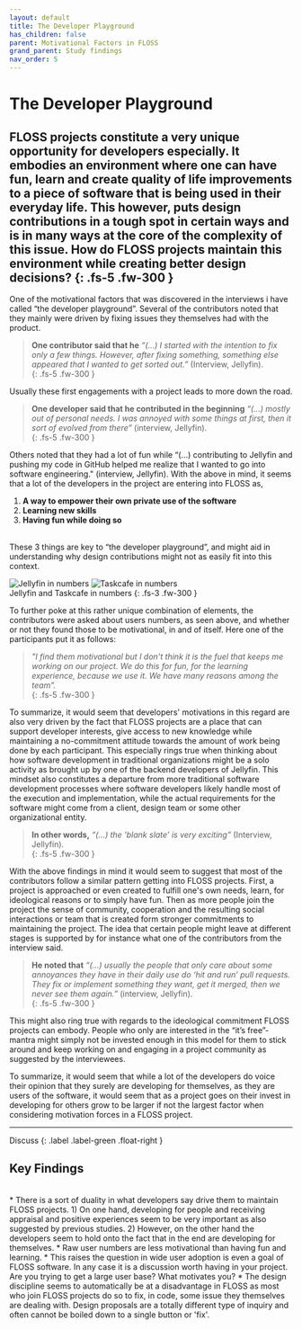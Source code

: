 ```yaml
---
layout: default
title: The Developer Playground
has_children: false
parent: Motivational Factors in FLOSS
grand_parent: Study findings
nav_order: 5
---
```


# The Developer Playground

FLOSS projects constitute a very unique opportunity for developers especially. It embodies an environment where one can have fun, learn and create quality of life improvements to a piece of software that is being used in their everyday life. This however, puts design contributions in a tough spot in certain ways and is in many ways at the core of the complexity of this issue. How do FLOSS projects maintain this environment while creating better design decisions?
{: .fs-5 .fw-300 }
---

One of the motivational factors that was discovered in the interviews i have called “the developer playground”. Several of the contributors noted that they mainly were driven by fixing issues they themselves had with the product.  

> **One contributor said that he** *“(...) I started with the intention to fix only a few things. However, after fixing something, something else appeared that I wanted to get sorted out.”* (Interview, Jellyfin).  
{: .fs-5 .fw-300 }

Usually these first engagements with a project leads to more down the road.  

> **One developer said that he contributed in the beginning** *“(...) mostly out of personal needs. I was annoyed with some things at first, then it sort of evolved from there”* (interview, Jellyfin).  
{: .fs-5 .fw-300 }

Others noted that they had a lot of fun while “(...) contributing to Jellyfin and pushing my code in GitHub helped me realize that I wanted to go into software engineering." (interview, Jellyfin). With the above in mind, it seems that a lot of the developers in the project are entering into FLOSS as,  
1. **A way to empower their own private use of the software** 
2. **Learning new skills**
3. **Having fun while doing so**  
<br/>
These 3 things are key to “the developer playground”, and might aid in understanding why design contributions might not as easily fit into this context. 

![Jellyfin in numbers](/FLOSSUX/images/jellyfinnumbers.png) ![Taskcafe in numbers](/FLOSSUX/images/taskcafenumbers.png)  
Jellyfin and Taskcafe in numbers
{: .fs-3 .fw-300 }

To further poke at this rather unique combination of elements, the contributors were asked about users numbers, as seen above, and whether or not they found those to be motivational, in and of itself.  Here one of the participants put it as follows:  

> *"I find them motivational but I don't think it is the fuel that keeps me working on our project. We do this for fun, for the learning experience, because we use it. We have many reasons among the team”.*  
{: .fs-5 .fw-300 }
  
To summarize, it would seem that developers' motivations in this regard are also very driven by the fact that FLOSS projects are a place that can support developer interests, give access to new knowledge while maintaining a no-commitment attitude towards the amount of work being done by each participant. This especially rings true when thinking about how software development in traditional organizations might be a solo activity as brought up by one of the backend developers of Jellyfin. This mindset also constitutes a departure from more traditional software development processes where software developers likely handle most of the execution and implementation, while the actual requirements for the software might come from a client, design team or some other organizational entity.  

> **In other words,** *“(...) the 'blank slate’ is very exciting”* (Interview, Jellyfin).  
{: .fs-5 .fw-300 }

With the above findings in mind it would seem to suggest that most of the contributors follow a similar pattern getting into FLOSS projects. First, a project is approached or even created to fulfill one's own needs, learn, for ideological reasons or to simply have fun. Then as more people join the project the sense of community, cooperation and the resulting social interactions or team that is created form stronger commitments to maintaining the project. The idea that certain people might leave at different stages is supported by for instance what one of the contributors from the interview said.  

> **He noted that** *“(...) usually the people that only care about some annoyances they have in their daily use do ‘hit and run’ pull requests. They fix or implement something they want, get it merged, then we never see them again.”* (interview, Jellyfin).  
{: .fs-5 .fw-300 }

This might also ring true with regards to the ideological commitment FLOSS projects can embody. People who only are interested in the “it’s free”-mantra might simply not be invested enough in this model for them to stick around and keep working on and engaging in a project community as suggested by the interviewees. 

To summarize, it would seem that while a lot of the developers do voice their opinion that they surely are developing for themselves, as they are users of the software, it would seem that as a project goes on their invest in developing for others grow to be larger if not the largest factor when considering motivation forces in a FLOSS project.

---
Discuss 
{: .label .label-green .float-right }
## Key Findings
<br/>
* There is a sort of duality in what developers say drive them to maintain FLOSS projects. 
    1) On one hand, developing for people and receiving appraisal and positive experiences seem to be very important as also suggested by previous studies. 
    2) However, on the other hand the developers seem to hold onto the fact that in the end are developing for themselves.
* Raw user numbers are less motivational than having fun and learning.
    * This raises the question in wide user adoption is even a goal of FLOSS software. In any case it is a discussion worth having in your project. Are you trying to get a large user base? What motivates you?
* The design discipline seems to automatically be at a disadvantage in FLOSS as most who join FLOSS projects do so to fix, in code, some issue they themselves are dealing with. Design proposals are a totally different type of inquiry and often cannot be boiled down to a single button or 'fix'.
